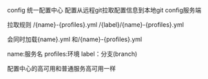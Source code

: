 config 统一配置中心 配置从远程git拉取配置信息到本地git config服务端

拉取规则
/{name}-{profiles}.yml
/{label}/{name}-{profiles}.yml

会同时加载{name}.yml 和/{name}-{profiles}.yml

name:服务名
profiles:环境
label：分支(branch)

配置中心的高可用和普通服务高可用一样